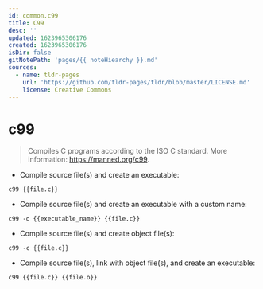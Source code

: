 ```yaml
---
id: common.c99
title: C99
desc: ''
updated: 1623965306176
created: 1623965306176
isDir: false
gitNotePath: 'pages/{{ noteHiearchy }}.md'
sources:
  - name: tldr-pages
    url: 'https://github.com/tldr-pages/tldr/blob/master/LICENSE.md'
    license: Creative Commons
---
```

# c99

> Compiles C programs according to the ISO C standard.
> More information: <https://manned.org/c99>.

- Compile source file(s) and create an executable:

`c99 {{file.c}}`

- Compile source file(s) and create an executable with a custom name:

`c99 -o {{executable_name}} {{file.c}}`

- Compile source file(s) and create object file(s):

`c99 -c {{file.c}}`

- Compile source file(s), link with object file(s), and create an executable:

`c99 {{file.c}} {{file.o}}`

